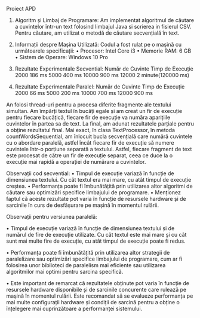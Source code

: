 Proiect APD

1.	Algoritm și Limbaj de Programare: 
Am implementat algoritmul de căutare a cuvintelor într-un text folosind limbajul Java si scrierea in fisierul CSV. Pentru căutare, am utilizat o metodă de căutare secvențială în text.

2. Informații despre Mașina Utilizată: Codul a fost rulat pe o mașină cu următoarele specificații:
•	Procesor: Intel Core i3 
•	Memorie RAM: 6 GB
•	Sistem de Operare: Windows 10 Pro

3. Rezultate Experimentale Secvential:
Număr de Cuvinte	Timp de Execuție
2000	            186 ms
5000	            400 ms
10000	            900 ms
12000	            2 minute(120000 ms)

4. Rezultate Experimentale Paralel:
Număr de Cuvinte	Timp de Execuție
2000	            66 ms
5000	            200 ms
10000	            700 ms
12000	            900 ms

An folosi thread-uri pentru a procesa diferite fragmente ale textului simultan. Am împărți textul în bucăți egale și am creat un fir de execuție pentru fiecare bucățică, fiecare fir de execuție va număra aparițiile cuvintelor în partea sa de text. La final, am adunat rezultatele parțiale pentru a obține rezultatul final. Mai exact, în clasa TextProcessor, în metoda countWordsSequential, am înlocuit bucla secvențială care numără cuvintele cu o abordare paralelă, astfel încât fiecare fir de execuție să numere cuvintele într-o porțiune separată a textului. Astfel, fiecare fragment de text este procesat de către un fir de execuție separat, ceea ce duce la o execuție mai rapidă a operației de numărare a cuvintelor.

Observații cod secvential:
•	Timpul de execuție variază în funcție de dimensiunea textului. Cu cât textul era mai mare, cu atât timpul de execuție creștea.
•	Performanța poate fi îmbunătățită prin utilizarea altor algoritmi de căutare sau optimizări specifice limbajului de programare.
•	Menționez faptul că aceste rezultate pot varia în funcție de resursele hardware și de sarcinile în curs de desfășurare pe mașină în momentul rulării.

Observații pentru versiunea paralelă:

• Timpul de execuție variază în funcție de dimensiunea textului și de numărul de fire de execuție utilizate. Cu cât textul este mai mare și cu cât sunt mai multe fire de execuție, cu atât timpul de execuție poate fi redus.

• Performanța poate fi îmbunătățită prin utilizarea altor strategii de paralelizare sau optimizări specifice limbajului de programare, cum ar fi folosirea unor biblioteci de paralelism mai eficiente sau utilizarea algoritmilor mai optimi pentru sarcina specifică.

• Este important de remarcat că rezultatele obținute pot varia în funcție de resursele hardware disponibile și de sarcinile concurente care rulează pe mașină în momentul rulării. Este recomandat să se evalueze performanța pe mai multe configurații hardware și condiții de sarcină pentru a obține o înțelegere mai cuprinzătoare a performanței sistemului.
